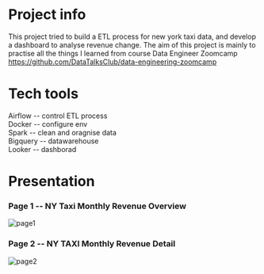 # Project info
This project tried to build a ETL process for new york taxi data,  and develop a dashboard to analyse revenue change. 
The aim of this project is mainly to practise all the things I learned from course Data Engineer Zoomcamp https://github.com/DataTalksClub/data-engineering-zoomcamp  
# Tech tools
Airflow -- control ETL process  
Docker -- configure env  
Spark -- clean and oragnise data  
Bigquery -- datawarehouse  
Looker -- dashborad
# Presentation
### Page 1 -- NY Taxi Monthly Revenue Overview
![page1](https://github.com/user-attachments/assets/1f7c13f3-543a-4e34-a3b5-5666fa9e5190)
### Page 2 -- NY TAXI Monthly Revenue Detail
![page2](https://github.com/user-attachments/assets/786c8984-3726-4f0b-8f8d-e9d77833283c)
